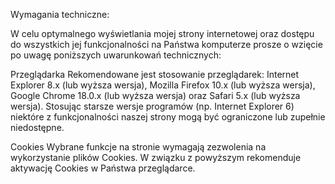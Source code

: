 Wymagania techniczne:

W celu optymalnego wyświetlania mojej strony internetowej oraz dostępu do wszystkich jej funkcjonalności na Państwa komputerze prosze o wzięcie po uwagę poniższych uwarunkowań technicznych:

Przeglądarka
Rekomendowane jest stosowanie przeglądarek: Internet Explorer 8.x (lub wyższa wersja), Mozilla Firefox 10.x (lub wyższa wersja), Google Chrome 18.0.x (lub wyższa wersja) oraz Safari 5.x (lub wyższa wersja).
Stosując starsze wersje programów (np. Internet Explorer 6) niektóre z funkcjonalności naszej strony mogą być ograniczone lub zupełnie niedostępne. 

Cookies
Wybrane funkcje na stronie wymagają zezwolenia na wykorzystanie plików Cookies. W związku z powyższym rekomenduje aktywację Cookies w Państwa przeglądarce.
